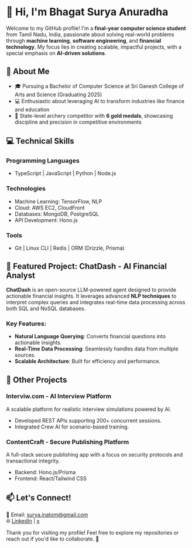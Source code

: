 # 👋 Hi, I'm Bhagat Surya Anuradha

Welcome to my GitHub profile! I'm a **final-year computer science student** from Tamil Nadu, India, passionate about solving real-world problems through **machine learning**, **software engineering**, and **financial technology**. My focus lies in creating scalable, impactful projects, with a special emphasis on **AI-driven solutions**.

## 🌟 About Me
- 🎓 Pursuing a Bachelor of Computer Science at Sri Ganesh College of Arts and Science (Graduating 2025)
- 💻 Enthusiastic about leveraging AI to transform industries like finance and education
- 🏹 State-level archery competitor with **6 gold medals**, showcasing discipline and precision in competitive environments

## 💻 Technical Skills

### Programming Languages
- TypeScript | JavaScript | Python | Node.js

### Technologies
- Machine Learning: TensorFlow, NLP
- Cloud: AWS EC2, CloudFront
- Databases: MongoDB, PostgreSQL
- API Development: Hono.js

### Tools
- Git | Linux CLI | Redis | ORM (Drizzle, Prisma)

## 🚀 Featured Project: ChatDash - AI Financial Analyst

**ChatDash** is an open-source LLM-powered agent designed to provide actionable financial insights. It leverages advanced **NLP techniques** to interpret complex queries and integrates real-time data processing across both SQL and NoSQL databases.

### Key Features:
- **Natural Language Querying**: Converts financial questions into actionable insights.
- **Real-Time Data Processing**: Seamlessly handles data from multiple sources.
- **Scalable Architecture**: Built for efficiency and performance.

## 📂 Other Projects

### Interviw.com - AI Interview Platform
A scalable platform for realistic interview simulations powered by AI.
- Developed REST APIs supporting 200+ concurrent sessions.
- Integrated Crew AI for scenario-based training.

### ContentCraft - Secure Publishing Platform
A full-stack secure publishing app with a focus on security protocols and transactional integrity.
- Backend: Hono.js/Prisma
- Frontend: React/Tailwind CSS

## 📫 Let's Connect!
📧 Email: surya.inatom@gmail.com  
🌐 [LinkedIn](https://www.linkedin.com/in/bhagatsurya/?originalSubdomain=in) | [x](https://x.com/bhagatsurya2?lang=en)

Thank you for visiting my profile! Feel free to explore my repositories or reach out if you'd like to collaborate. 🚀
